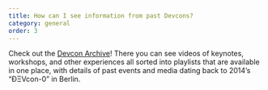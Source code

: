 ```yaml
---
title: How can I see information from past Devcons?
category: general
order: 3
---
```


Check out the [Devcon Archive](https://archive.devcon.org/)! There you can see videos of keynotes, workshops, and other experiences all sorted into playlists that are available in one place, with details of past events and media dating back to 2014’s “ÐΞVcon-0” in Berlin.
